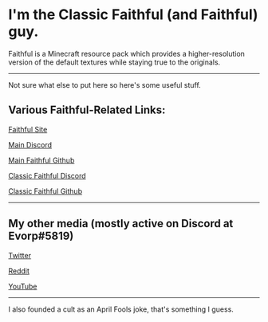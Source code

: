 # I'm the Classic Faithful (and Faithful) guy.
Faithful is a Minecraft resource pack which provides a higher-resolution version of the default textures while staying true to the originals.

___

Not sure what else to put here so here's some useful stuff.

## Various Faithful-Related Links:

[Faithful Site](https://faithfulpack.net)

[Main Discord](https://discord.gg/sN9YRQbBv7)

[Main Faithful Github](https://github.com/faithful-resource-pack)

[Classic Faithful Discord](https://discord.gg/KSEhCVtg4J)

[Classic Faithful Github](https://github.com/classicfaithful)

___

## My other media (mostly active on Discord at Evorp#5819)

[Twitter](https://twitter.com/3vorp)

[Reddit](https://reddit.com/u/3vorp)

[YouTube](https://www.youtube.com/channel/UC33jw4oBj5aKpwtyvh6qb6Q)

___

I also founded a cult as an April Fools joke, that's something I guess.